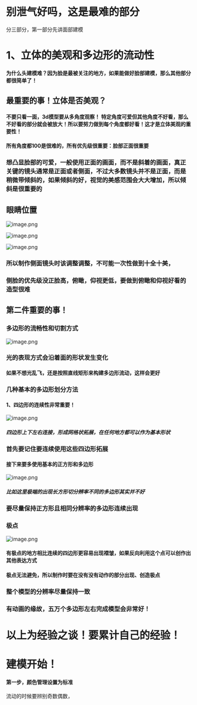 # 别泄气好吗，这是最难的部分

分三部分，第一部分先讲面部建模

# 1、立体的美观和多边形的流动性

#### 为什么头建模难？因为脸是最被关注的地方，如果能做好脸部建模，那么其他部分都很简单了！

## 最重要的事！立体是否美观？

#### 不要只看一面，3d模型要从多角度观察！  特定角度可爱但其他角度不好看，那么不好看的部分就会被放大！所以要努力做到每个角度都好看！这才是立体美观的重要性！

#### 所有角度都100是很难的，所有优先级很重要：脸部正面很重要

### 想凸显脸部的可爱，一般使用正面的画面，而不是斜着的画面，真正关键的镜头通常是正面或者侧面，不过大多数镜头并不是正面，而是稍微带倾斜的，如果倾斜的好，视觉的美感范围会大大增加，所以倾斜是很重要的

## 眼睛位置

![image.png](https://cdn.jsdelivr.net/gh/ymingZ/note-gen-image-sync@main/2025-07/4b836965-8ad8-4a54-ba59-c67da49608f0.png)

![image.png](https://cdn.jsdelivr.net/gh/ymingZ/note-gen-image-sync@main/2025-07/a12810e4-c6c8-43dd-8ff9-b74f26a13ce7.png)

![image.png](https://cdn.jsdelivr.net/gh/ymingZ/note-gen-image-sync@main/2025-07/deeb32d6-b710-4f23-b652-d4b76c96d05f.png)

### 所以制作侧面镜头时该调整调整，不可能一次性做到十全十美，

### 侧脸的优先级没正脸高，俯瞰，仰视更低，要做到俯瞰和仰视好看的造型很难

## 第二件重要的事！

### 多边形的流畅性和切割方式

![image.png](https://cdn.jsdelivr.net/gh/ymingZ/note-gen-image-sync@main/2025-07/cac6ab57-45ae-47df-a102-262f0b47dbe3.png)

### 光的表现方式会沿着面的形状发生变化

#### 如果不想光乱飞，还是按照直线矩形来构建多边形流动，这样会更好

### 几种基本的多边形划分方法

#### 1、四边形的连续性非常重要！

![image.png](https://cdn.jsdelivr.net/gh/ymingZ/note-gen-image-sync@main/2025-07/41a5d650-9917-4464-8937-f17682f3edb5.png)

##### 四边形上下左右连接，形成网格状拓展，在任何地方都可以作为基本形状

### 首先要记住要连续使用这些四边形拓展

#### 接下来要多使用基本的正方形和多边形

![image.png](https://cdn.jsdelivr.net/gh/ymingZ/note-gen-image-sync@main/2025-07/a58729ea-b80d-4110-8d9a-eb6c578bcdf4.png)

##### 比如这里极端的出现长方形切分辨率不同的多边形其实并不好

### 要尽量保持正方形且相同分辨率的多边形连续出现

### 极点

![image.png](https://cdn.jsdelivr.net/gh/ymingZ/note-gen-image-sync@main/2025-07/135e07ec-fe53-4758-9210-b53a59470c5a.png)

#### 有极点的地方相比连续的四边形更容易出现褶皱，如果反向利用这个点可以创作出其他表达方式

#### 极点无法避免，所以制作时要在没有没有动作的部分出现、创造极点

### 整个模型的分辨率尽量保持一致

### 有动画的缘故，五万个多边形左右完成模型会非常好！

# 以上为经验之谈！要累计自己的经验！

# 建模开始！

#### 第一步，颜色管理设置为标准

流动的时候要辨别奇数偶数，
